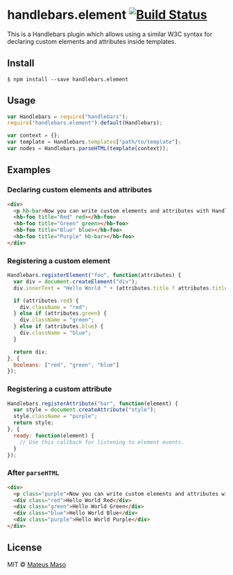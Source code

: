 handlebars.element [![Build Status](https://travis-ci.org/mateusmaso/handlebars.element.svg?branch=master)](https://travis-ci.org/mateusmaso/handlebars.element)
==================

This is a Handlebars plugin which allows using a similar W3C syntax for declaring custom elements and attributes inside templates.

## Install

```
$ npm install --save handlebars.element
```

## Usage

```javascript
var Handlebars = require("handlebars");
require("handlebars.element").default(Handlebars);

var context = {};
var template = Handlebars.templates["path/to/template"];
var nodes = Handlebars.parseHTML(template(context));
```

## Examples

### Declaring custom elements and attributes

```html
<div>
  <p hb-bar>Now you can write custom elements and attributes with Handlebars!</p>
  <hb-foo title="Red" red></hb-foo>
  <hb-foo title="Green" green></hb-foo>
  <hb-foo title="Blue" blue></hb-foo>
  <hb-foo title="Purple" hb-bar></hb-foo>
</div>
```

### Registering a custom element

```javascript
Handlebars.registerElement("foo", function(attributes) {
  var div = document.createElement("div");
  div.innerText = "Hello World " + (attributes.title ? attributes.title : "guest");

  if (attributes.red) {
    div.className = "red";
  } else if (attributes.green) {
    div.className = "green";
  } else if (attributes.blue) {
    div.className = "blue";
  }

  return div;
}, {
  booleans: ["red", "green", "blue"]
});
```

### Registering a custom attribute

```javascript
Handlebars.registerAttribute("bar", function(element) {
  var style = document.createAttribute("style");
  style.className = "purple";
  return style;
}, {
  ready: function(element) {
    // Use this callback for listening to element events.
  }
});
```

### After ```parseHTML```

```html
<div>
  <p class="purple">Now you can write custom elements and attributes with Handlebars!</p>
  <div class="red">Hello World Red</div>
  <div class="green">Hello World Green</div>
  <div class="blue">Hello World Blue</div>
  <div class="purple">Hello World Purple</div>
</div>
```

## License

MIT © [Mateus Maso](http://www.mateusmaso.com)
